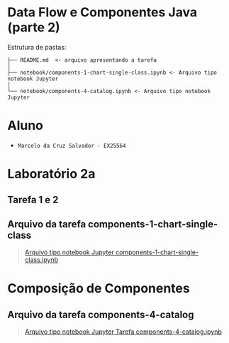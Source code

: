 # Data Flow e Componentes Java (parte 2)

Estrutura de pastas:

~~~
├── README.md  <- arquivo apresentando a tarefa
│
├── notebook/components-1-chart-single-class.ipynb <- Arquivo tipo notebook Jupyter 
│
└── notebook/components-4-catalog.ipynb <- Arquivo tipo notebook Jupyter 
~~~
# Aluno
* `Marcelo da Cruz Salvador - EX25564`

# Laboratório 2a

## Tarefa 1 e 2

## Arquivo da tarefa components-1-chart-single-class

> [Arquivo tipo notebook Jupyter components-1-chart-single-class.ipynb](notebook/components-1-chart-single-class.ipynb)

# Composição de Componentes

## Arquivo da tarefa components-4-catalog

> [Arquivo tipo notebook Jupyter Tarefa components-4-catalog.ipynb](notebook/components-4-catalog.ipynb)